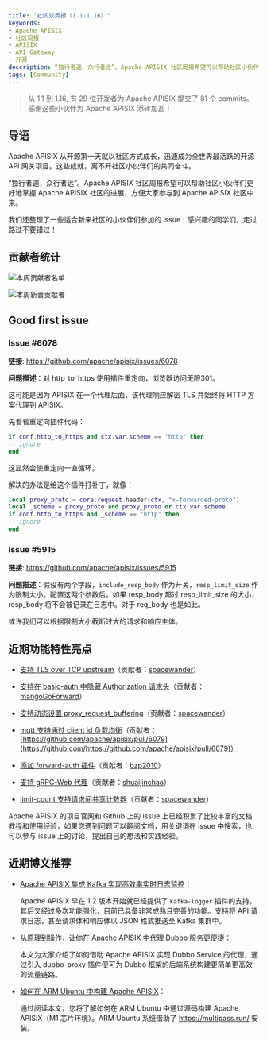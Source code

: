 ```yaml
---
title: "社区双周报（1.1-1.16）"
keywords: 
- Apache APISIX
- 社区周报
- APISIX
- API Gateway
- 开源
description: “独行者速，众行者远”。Apache APISIX 社区周报希望可以帮助社区小伙伴们更好地掌握 Apache APISIX 社区的每周进展，方便大家参与到 Apache APISIX 社区中来。
tags: [Community]
---
```


> 从 1.1 到 1.16, 有 29 位开发者为 Apache APISIX 提交了 81 个 commits。感谢这些小伙伴为 Apache APISIX 添砖加瓦！

<!--truncate-->

## 导语

Apache APISIX 从开源第一天就以社区方式成长，迅速成为全世界最活跃的开源 API 网关项目。这些成就，离不开社区小伙伴们的共同奋斗。

“独行者速，众行者远”。Apache APISIX 社区周报希望可以帮助社区小伙伴们更好地掌握 Apache APISIX 社区的进展，方便大家参与到 Apache APISIX 社区中来。

我们还整理了一些适合新来社区的小伙伴们参加的 issue！感兴趣的同学们，走过路过不要错过！

## 贡献者统计

![本周贡献者名单](https://static.apiseven.com/202108/1642497489523-6ecc24de-b678-40cb-9211-f6b7c4a042af.png)

![本周新晋贡献者](https://static.apiseven.com/202108/1642497489549-c7a58466-2819-424f-a6db-416ecdb96f7c.png)

## Good first issue

### Issue #6078

**链接**: https://github.com/apache/apisix/issues/6078

**问题描述**：对 http_to_https 使用插件重定向，浏览器访问无限301。

这可能是因为 APISIX 在一个代理后面，该代理响应解密 TLS 并始终将 HTTP 方案代理到 APISIX。

先看看重定向插件代码：

```Lua
if conf.http_to_https and ctx.var.scheme == "http" then
-- ignore
end
```

这显然会使重定向一直循环。

解决的办法是给这个插件打补丁，就像：

```Lua
local proxy_proto = core.request.header(ctx, "x-forwarded-proto")
local _scheme = proxy_proto and proxy_proto or ctx.var.scheme
if conf.http_to_https and _scheme == "http" then
-- ignore
end
```

### Issue #5915

**链接**: https://github.com/apache/apisix/issues/5915

**问题描述**：假设有两个字段，`include_resp_body` 作为开关，`resp_limit_size` 作为限制大小。配置这两个参数后，如果 resp_body 超过 resp_limit_size 的大小，resp_body 将不会被记录在日志中。对于 req_body 也是如此。

或许我们可以根据限制大小截断过大的请求和响应主体。

## 近期功能特性亮点

- [支持 TLS over TCP upstream](https://github.com/apache/apisix/pull/6030)（贡献者：[spacewander](https://github.com/spacewander)）

- [支持在 basic-auth 中隐藏 Authorization 请求头](https://github.com/apache/apisix/pull/6039)（贡献者：[mangoGoForward](https://github.com/mangoGoForward)）

- [支持动态设置 proxy_request_buffering](https://github.com/apache/apisix/pull/6075)（贡献者：[spacewander](https://github.com/spacewander)）

- [mqtt 支持通过 client id 负载均衡](https://github.com/apache/apisix/pull/6079)（贡献者：[https://github.com/apache/apisix/pull/6079](https://github.com/https://github.com/apache/apisix/pull/6079)）

- [添加 forward-auth 插件](https://github.com/apache/apisix/pull/6037)（贡献者：[bzp2010](https://github.com/bzp2010)）

- [支持 gRPC-Web 代理](https://github.com/apache/apisix/pull/5964)（贡献者：[shuaijinchao](https://github.com/shuaijinchao)）

- [limit-count 支持请求间共享计数器](https://github.com/apache/apisix/pull/5984)（贡献者：[spacewander](https://github.com/spacewander)）

Apache APISIX 的项目官网和 Github 上的 issue 上已经积累了比较丰富的文档教程和使用经验，如果您遇到问题可以翻阅文档，用关键词在 issue 中搜索，也可以参与 issue 上的讨论，提出自己的想法和实践经验。

## 近期博文推荐

- [Apache APISIX 集成 Kafka 实现高效率实时日志监控](https://apisix.apache.org/zh/blog/2022/01/17/apisix-kafka-integration/)：

  Apache APISIX 早在 1.2 版本开始就已经提供了 `kafka-logger` 插件的支持，其后又经过多次功能强化，目前已具备非常成熟且完善的功能。支持将 API 请求日志，甚至请求体和响应体以 JSON 格式推送至 Kafka 集群中。

- [从原理到操作，让你在 Apache APISIX 中代理 Dubbo 服务更便捷](https://apisix.apache.org/zh/blog/2022/01/13/how-to-proxy-dubbo-in-apache-apisix)：

  本文为大家介绍了如何借助 Apache APISIX 实现 Dubbo Service 的代理，通过引入 dubbo-proxy 插件便可为 Dubbo 框架的后端系统构建更简单更高效的流量链路。

- [如何在 ARM Ubuntu 中构建 Apache APISIX](https://apisix.apache.org/zh/blog/2022/01/11/building-apisix-in-ubuntu-for-arm)：

  通过阅读本文，您将了解如何在 ARM Ubuntu 中通过源码构建 Apache APISIX（M1 芯片环境）。ARM Ubuntu 系统借助了 https://multipass.run/ 安装。
